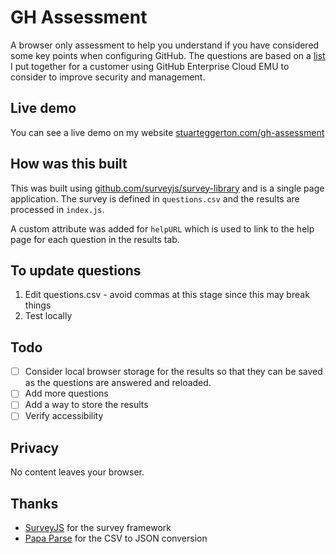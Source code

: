 # GH Assessment
A browser only assessment to help you understand if you have considered some key points when configuring GitHub. The questions are based on a [list](https://gist.github.com/gitstua/0bd15c1c6e87e947010906bacc749376) I put together for a customer using GitHub Enterprise Cloud EMU to consider to improve security and management.

## Live demo
You can see a live demo on my website [stuarteggerton.com/gh-assessment](https://stuarteggerton.com/gh-assessment/)

## How was this built
This was built using [github.com/surveyjs/survey-library](https://github.com/surveyjs/survey-library) and is a single page application.  The survey is defined in `questions.csv` and the results are processed in `index.js`.

A custom attribute was added for `helpURL` which is used to link to the help page for each question in the results tab.

## To update questions
1. Edit questions.csv - avoid commas at this stage since this may break things
2. Test locally

## Todo
- [ ] Consider local browser storage for the results so that they can be saved as the questions are answered and reloaded.
- [ ] Add more questions
- [ ] Add a way to store the results
- [ ] Verify accessibility

## Privacy
No content leaves your browser. 

## Thanks
 - [SurveyJS](https://github.com/surveyjs/survey-library) for the survey framework
 - [Papa Parse](https://www.papaparse.com/) for the CSV to JSON conversion
